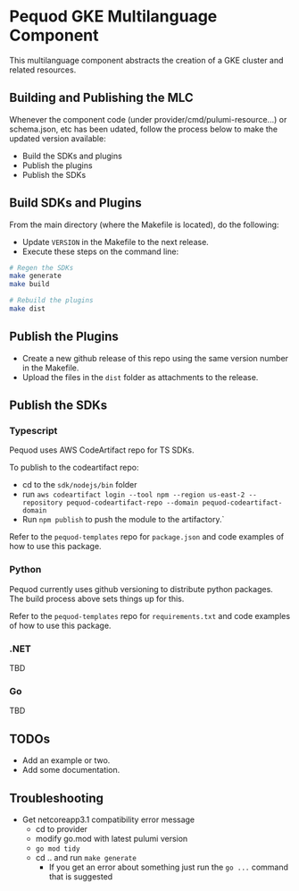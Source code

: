 # Pequod GKE Multilanguage Component
This multilanguage component abstracts the creation of a GKE cluster and related resources.

## Building and Publishing the MLC 
Whenever the component code (under provider/cmd/pulumi-resource...) or schema.json, etc has been udated, follow the process below to make the updated version available:
* Build the SDKs and plugins
* Publish the plugins
* Publish the SDKs

## Build SDKs and Plugins
From the main directory (where the Makefile is located), do the following:
* Update `VERSION` in the Makefile to the next release.
* Execute these steps on the command line:
```bash
# Regen the SDKs
make generate
make build

# Rebuild the plugins
make dist
```

## Publish the Plugins
* Create a new github release of this repo using the same version number in the Makefile.
* Upload the files in the `dist` folder as attachments to the release.

## Publish the SDKs
### Typescript
Pequod uses AWS CodeArtifact repo for TS SDKs. 

To publish to the codeartifact repo: 
* cd to the `sdk/nodejs/bin` folder
* run `aws codeartifact login --tool npm --region us-east-2 --repository pequod-codeartifact-repo --domain pequod-codeartifact-domain`
* Run `npm publish` to push the module to the artifactory.`

Refer to the `pequod-templates` repo for `package.json` and code examples of how to use this package.

### Python
Pequod currently uses github versioning to distribute python packages.  
The build process above sets things up for this.

Refer to the `pequod-templates` repo for `requirements.txt` and code examples of how to use this package.

### .NET
TBD

### Go
TBD

## TODOs
* Add an example or two.
* Add some documentation.

## Troubleshooting
* Get netcoreapp3.1 compatibility error message
  * cd to provider
  * modify go.mod with latest pulumi version
  * `go mod tidy`
  * cd .. and run `make generate`
    * If you get an error about something just run the `go ...` command that is suggested